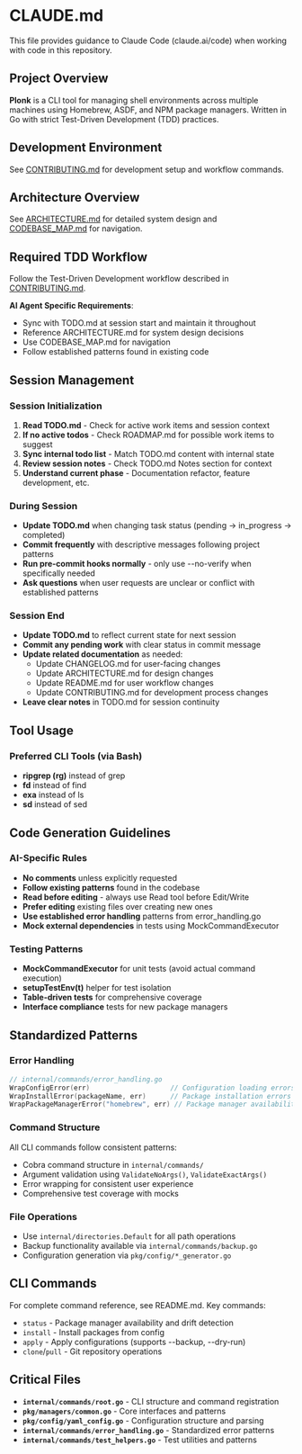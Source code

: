 # CLAUDE.md

This file provides guidance to Claude Code (claude.ai/code) when working with code in this repository.

## Project Overview

**Plonk** is a CLI tool for managing shell environments across multiple machines using Homebrew, ASDF, and NPM package managers. Written in Go with strict Test-Driven Development (TDD) practices.

## Development Environment

See [CONTRIBUTING.md](CONTRIBUTING.md) for development setup and workflow commands.

## Architecture Overview

See [ARCHITECTURE.md](ARCHITECTURE.md) for detailed system design and [CODEBASE_MAP.md](CODEBASE_MAP.md) for navigation.

## Required TDD Workflow

Follow the Test-Driven Development workflow described in [CONTRIBUTING.md](CONTRIBUTING.md).

**AI Agent Specific Requirements**:
- Sync with TODO.md at session start and maintain it throughout
- Reference ARCHITECTURE.md for system design decisions
- Use CODEBASE_MAP.md for navigation
- Follow established patterns found in existing code

## Session Management

### Session Initialization
1. **Read TODO.md** - Check for active work items and session context
2. **If no active todos** - Check ROADMAP.md for possible work items to suggest
3. **Sync internal todo list** - Match TODO.md content with internal state
4. **Review session notes** - Check TODO.md Notes section for context
5. **Understand current phase** - Documentation refactor, feature development, etc.

### During Session
- **Update TODO.md** when changing task status (pending → in_progress → completed)
- **Commit frequently** with descriptive messages following project patterns
- **Run pre-commit hooks normally** - only use --no-verify when specifically needed
- **Ask questions** when user requests are unclear or conflict with established patterns

### Session End
- **Update TODO.md** to reflect current state for next session
- **Commit any pending work** with clear status in commit message
- **Update related documentation** as needed:
  - Update CHANGELOG.md for user-facing changes
  - Update ARCHITECTURE.md for design changes
  - Update README.md for user workflow changes
  - Update CONTRIBUTING.md for development process changes
- **Leave clear notes** in TODO.md for session continuity

## Tool Usage

### Preferred CLI Tools (via Bash)
- **ripgrep (rg)** instead of grep
- **fd** instead of find  
- **exa** instead of ls
- **sd** instead of sed

## Code Generation Guidelines

### AI-Specific Rules
- **No comments** unless explicitly requested
- **Follow existing patterns** found in the codebase
- **Read before editing** - always use Read tool before Edit/Write
- **Prefer editing** existing files over creating new ones
- **Use established error handling** patterns from error_handling.go
- **Mock external dependencies** in tests using MockCommandExecutor

### Testing Patterns
- **MockCommandExecutor** for unit tests (avoid actual command execution)
- **setupTestEnv(t)** helper for test isolation
- **Table-driven tests** for comprehensive coverage
- **Interface compliance** tests for new package managers

## Standardized Patterns

### Error Handling
```go
// internal/commands/error_handling.go
WrapConfigError(err)                    // Configuration loading errors
WrapInstallError(packageName, err)      // Package installation errors
WrapPackageManagerError("homebrew", err) // Package manager availability errors
```

### Command Structure
All CLI commands follow consistent patterns:
- Cobra command structure in `internal/commands/`
- Argument validation using `ValidateNoArgs()`, `ValidateExactArgs()`
- Error wrapping for consistent user experience
- Comprehensive test coverage with mocks

### File Operations
- Use `internal/directories.Default` for all path operations
- Backup functionality available via `internal/commands/backup.go`
- Configuration generation via `pkg/config/*_generator.go`

## CLI Commands

For complete command reference, see README.md. Key commands:
- `status` - Package manager availability and drift detection
- `install` - Install packages from config  
- `apply` - Apply configurations (supports --backup, --dry-run)
- `clone`/`pull` - Git repository operations

## Critical Files

- **`internal/commands/root.go`** - CLI structure and command registration
- **`pkg/managers/common.go`** - Core interfaces and patterns
- **`pkg/config/yaml_config.go`** - Configuration structure and parsing
- **`internal/commands/error_handling.go`** - Standardized error patterns
- **`internal/commands/test_helpers.go`** - Test utilities and patterns